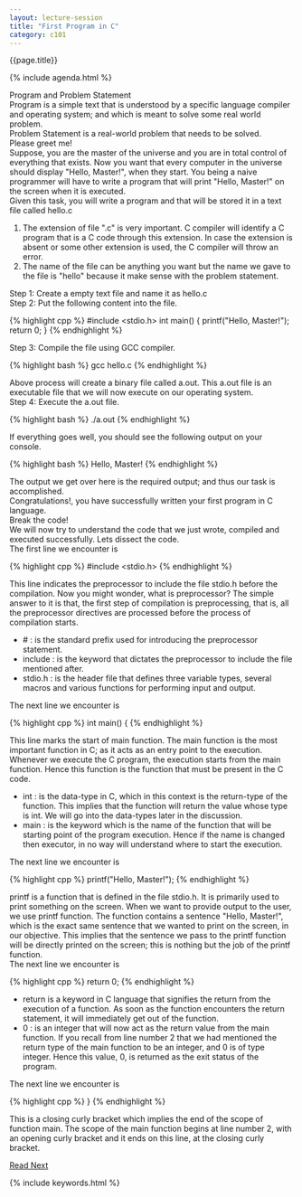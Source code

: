 ```yaml
---
layout: lecture-session
title: "First Program in C"
category: c101
---
```

<div class="lecture-title">
	{{page.title}}
</div>

{% include agenda.html %}

<section>
	<div class="section-title" id="program-and-problem">
		Program and Problem Statement
	</div>
	<div class="para">
		<emphasis class="highlight">Program</emphasis> is a simple text that is understood by a specific language compiler and operating system; and which is meant to solve some real world problem.
	</div>
	<div class="para">
		<emphasis class="highlight">Problem Statement</emphasis> is a real-world problem that needs to be solved.
	</div>
</section>

<section>
	<div class="section-title" id="please-gree-me">
		Please greet me!
	</div>
	<div class="para">
		Suppose, you are the master of the universe and you are in total control of everything that exists. Now you want that every computer in the universe should display <emphasis class="bold">"Hello, Master!"</emphasis>, when they start. You being a naive programmer will have to write a program that will print <emphasis class="bold">"Hello, Master!"</emphasis> on the screen when it is executed.
	</div>
	<div class="para">
		Given this task, you will write a program and that will be stored it in a text file called <emphasis class="code">hello.c</emphasis>
	</div>
	<div class="note-box">
		<ol>
			<li>The extension of file ".c" is very important. C compiler will identify a C program that is a C code through this extension. In case the extension is absent or some other extension is used, the C compiler will throw an error.</li>
			<li>The name of the file can be anything you want but the name we gave to the file is "hello" because it make sense with the problem statement.</li>
		</ol>
	</div>
	<div class="para">
		<emphasis class="bold">Step 1</emphasis>: Create a empty text file and name it as <emphasis class="code">hello.c</emphasis>	
	</div>
	<div class="para">
		<emphasis class="bold">Step 2</emphasis>: Put the following content into the file.
	</div>

{% highlight cpp %}
#include <stdio.h>
int main() {
	printf("Hello, Master!");
	return 0;
}
{% endhighlight %}
	
<div class="para">
	<emphasis class="bold">Step 3</emphasis>: Compile the file using GCC compiler.
</div>

{% highlight bash %}
gcc hello.c
{% endhighlight %}

<div class="para">
	Above process will create a binary file called <emphasis class="code">a.out</emphasis>. This a.out file is an executable file that we will now execute on our operating system.
</div>
<div class="para">
	<emphasis class="bold">Step 4</emphasis>: Execute the a.out file.
</div>

{% highlight bash %}
./a.out
{% endhighlight %}

<div class="para">
	If everything goes well, you should see the following output on your console.
</div>

{% highlight bash %}
Hello, Master!
{% endhighlight %}

<div class="para">
	The output we get over here is the required output; and thus our task is accomplished.
</div>
<div class="para">
	Congratulations!, you have successfully written your first program in C language.
</div>
</section>

<section>
	<div id="break-the-code" class="section-title">Break the code!</div>
	<div class="para">
		We will now try to understand the code that we just wrote, compiled and executed successfully. Lets dissect the code.
	</div>
	<div class="para">The first line we encounter is</div>

{% highlight cpp %}
#include <stdio.h>
{% endhighlight %}

<div class="para">
	This line indicates the preprocessor to include the file <emphasis class="code">stdio.h</emphasis> before the compilation. Now you might wonder, what is preprocessor? The simple answer to it is that, the first step of compilation is preprocessing, that is, all the preprocessor directives are processed before the process of compilation starts.
	<ul>
		<li>
			<emphasis class="code">#</emphasis> : is the standard prefix used for introducing the preprocessor statement.
		</li>
		<li>
			<emphasis class="code">include</emphasis> : is the keyword that dictates the preprocessor to include the file mentioned after.
		</li>
		<li>
			<emphasis class="code">stdio.h</emphasis> : is the header file that defines three variable types, several macros and various functions for performing input and output.
		</li>
	</ul>
</div>

<div class="para">
	The next line we encounter is
</div>

{% highlight cpp %}
int main() {
{% endhighlight %}

<div class="para">
	This line marks the start of <emphasis class="bold">main</emphasis> function. The main function is the most important function in C; as it acts as an entry point to the execution. Whenever we execute the C program, the execution starts from the <emphasis class="code">main</emphasis> function. Hence this function is the function that must be present in the C code.
	<ul>
		<li>
			<emphasis class="code">int</emphasis> : is the data-type in C, which in this context is the return-type of the function. This implies that the function will return the value whose type is <emphasis class="bold">int</emphasis>. We will go into the data-types later in the discussion.
		</li>
		<li>
			<emphasis class="code">main</emphasis> : is the keyword which is the name of the function that will be starting point of the program execution. Hence if the name is changed then executor, in no way will understand where to start the execution.
		</li>
	</ul>
</div>

<div class="para">
	The next line we encounter is
</div>

{% highlight cpp %}
	printf("Hello, Master!");
{% endhighlight %}

<div class="para">
	<emphasis class="code">printf</emphasis> is a function that is defined in the file <emphasis class="code">stdio.h</emphasis>. It is primarily used to print something on the screen. When we want to provide output to the user, we use <emphasis class="code">printf</emphasis> function. The function contains a sentence <emphasis class="bold">"Hello, Master!"</emphasis>, which is the exact same sentence that we wanted to print on the screen, in our objective. This implies that the sentence we pass to the <emphasis class="code">printf</emphasis> function will be directly printed on the screen; this is nothing but the job of the <emphasis class="code">printf</emphasis> function.
</div>

<div class="para">
	The next line we encounter is

{% highlight cpp %}
	return 0;
{% endhighlight %}

<ul>
	<li>
		<emphasis class="code">return</emphasis> is a keyword in C language that signifies the return from the execution of a function. As soon as the function encounters the return statement, it will immediately get out of the function.
	</li>
	<li>
		<emphasis class="code">0</emphasis> : is an integer that will now act as the return value from the <emphasis class="code">main</emphasis> function. If you recall from line number 2 that we had mentioned the return type of the <emphasis class="code">main</emphasis> function to be an integer, and 0 is of type integer. Hence this value, 0, is returned as the <emphasis class="bold">exit status</emphasis> of the program.
	</li>
</ul>
</div>

<div class="para">
	The next line we encounter is

{% highlight cpp %}
}
{% endhighlight %}

This is a closing curly bracket which implies the end of the scope of function <emphasis class="code">main</emphasis>. The scope of the <emphasis class="code">main</emphasis> function begins at line number 2, with an opening curly bracket and it ends on this line, at the closing curly bracket.
</div>

</section>

<section>
	<a class="button" href="{% post_url /courses/c101/2014-01-27-c101-codebud %}">Read Next</a>
</section>

{% include keywords.html %}